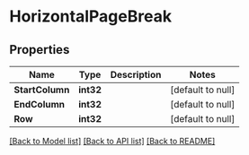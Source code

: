 # HorizontalPageBreak

## Properties
Name | Type | Description | Notes
------------ | ------------- | ------------- | -------------
**StartColumn** | **int32** |  | [default to null]
**EndColumn** | **int32** |  | [default to null]
**Row** | **int32** |  | [default to null]

[[Back to Model list]](../README.md#documentation-for-models) [[Back to API list]](../README.md#documentation-for-api-endpoints) [[Back to README]](../README.md)


